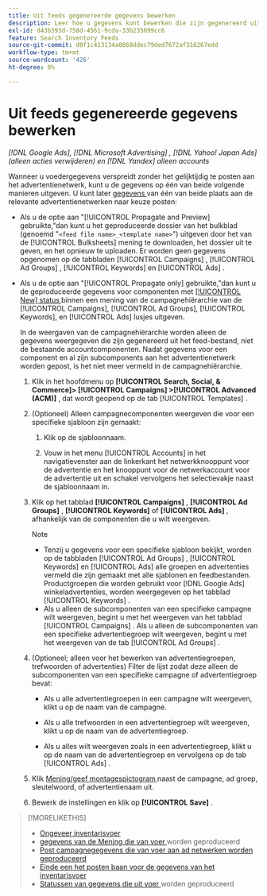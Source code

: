 ```yaml
---
title: Uit feeds gegenereerde gegevens bewerken
description: Leer hoe u gegevens kunt bewerken die zijn gegenereerd uit de invoer van inventarisgegevens.
exl-id: d43b593d-758d-4561-9cda-33b235099cc6
feature: Search Inventory Feeds
source-git-commit: d0f1c413134a0868ddec79ded7672af316267edd
workflow-type: tm+mt
source-wordcount: '426'
ht-degree: 0%

---
```


# Uit feeds gegenereerde gegevens bewerken

*[!DNL Google Ads], [!DNL Microsoft Advertising] , [!DNL Yahoo! Japan Ads] (alleen acties verwijderen) en [!DNL Yandex] alleen accounts*

Wanneer u voedergegevens verspreidt zonder het gelijktijdig te posten aan het advertentienetwerk, kunt u de gegevens op één van beide volgende manieren uitgeven. U kunt later [ gegevens ](propagated-data-post.md) van één van beide plaats aan de relevante advertentienetwerken naar keuze posten:

* Als u de optie aan &quot;[!UICONTROL Propagate and Preview] gebruikte,&quot;dan kunt u het geproduceerde dossier van het bulkblad (genoemd &quot;`<feed file name>_<template name>`&quot;) uitgeven door het van de [!UICONTROL Bulksheets] mening te downloaden, het dossier uit te geven, en het opnieuw te uploaden. Er worden geen gegevens opgenomen op de tabbladen [!UICONTROL Campaigns] , [!UICONTROL Ad Groups] , [!UICONTROL Keywords] en [!UICONTROL Ads] .

* Als u de optie aan &quot;[!UICONTROL Propagate only] gebruikte,&quot;dan kunt u de geproduceerde gegevens voor componenten met [[!UICONTROL New] status ](propagated-data-status.md) binnen een mening van de campagnehiërarchie van de [!UICONTROL Campaigns], [!UICONTROL Ad Groups], [!UICONTROL Keywords], en [!UICONTROL Ads] lusjes uitgeven.

  In de weergaven van de campagnehiërarchie worden alleen de gegevens weergegeven die zijn gegenereerd uit het feed-bestand, niet de bestaande accountcomponenten. Nadat gegevens voor een component en al zijn subcomponents aan het advertentienetwerk worden gepost, is het niet meer vermeld in de campagnehiërarchie.

   1. Klik in het hoofdmenu op **[!UICONTROL Search, Social, & Commerce]> [!UICONTROL Campaigns] >[!UICONTROL Advanced (ACM)]** , dat wordt geopend op de tab [!UICONTROL Templates] .

   1. (Optioneel) Alleen campagnecomponenten weergeven die voor een specifieke sjabloon zijn gemaakt:

      1. Klik op de sjabloonnaam.

      1. Vouw in het menu [!UICONTROL Accounts] in het navigatievenster aan de linkerkant het netwerkknooppunt voor de advertentie en het knooppunt voor de netwerkaccount voor de advertentie uit en schakel vervolgens het selectievakje naast de sjabloonnaam in.

   1. Klik op het tabblad **[!UICONTROL Campaigns]** , **[!UICONTROL Ad Groups]** , **[!UICONTROL Keywords]** of **[!UICONTROL Ads]** , afhankelijk van de componenten die u wilt weergeven.

      >[!NOTE]
      >
      >* Tenzij u gegevens voor een specifieke sjabloon bekijkt, worden op de tabbladen [!UICONTROL Ad Groups] , [!UICONTROL Keywords] en [!UICONTROL Ads] alle groepen en advertenties vermeld die zijn gemaakt met alle sjablonen en feedbestanden. Productgroepen die worden gebruikt voor [!DNL Google Ads] winkeladvertenties, worden weergegeven op het tabblad [!UICONTROL Keywords] .
      >* Als u alleen de subcomponenten van een specifieke campagne wilt weergeven, begint u met het weergeven van het tabblad [!UICONTROL Campaigns] . Als u alleen de subcomponenten van een specifieke advertentiegroep wilt weergeven, begint u met het weergeven van de tab [!UICONTROL Ad Groups] .

   1. (Optioneel; alleen voor het bewerken van advertentiegroepen, trefwoorden of advertenties) Filter de lijst zodat deze alleen de subcomponenten van een specifieke campagne of advertentiegroep bevat:

      * Als u alle advertentiegroepen in een campagne wilt weergeven, klikt u op de naam van de campagne.

      * Als u alle trefwoorden in een advertentiegroep wilt weergeven, klikt u op de naam van de advertentiegroep.

      * Als u alles wilt weergeven zoals in een advertentiegroep, klikt u op de naam van de advertentiegroep en vervolgens op de tab [!UICONTROL Ads] .

   1. Klik [ Mening/geef montagespictogram ](/help/search-social-commerce/assets/settings.png "Pictogram Instellingen weergeven/bewerken") naast de campagne, ad groep, sleutelwoord, of advertentienaam uit.

   1. Bewerk de instellingen en klik op **[!UICONTROL Save]** .

>[!MORELIKETHIS]
>
>* [ Ongeveer inventarisvoer ](inventory-feeds-about.md)
>* [ gegevens van de Mening die van voer ](propagated-data-view.md) worden geproduceerd
>* [ Post campagnegegevens die van voer aan ad netwerken worden geproduceerd ](propagated-data-post.md)
>* [ Einde een het posten baan voor de gegevens van het inventarisvoer ](stop-job.md)
>* [ Statussen van gegevens die uit voer ](propagated-data-status.md) worden geproduceerd
